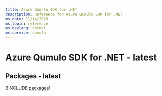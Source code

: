 ```yaml
---
title: Azure Qumulo SDK for .NET
description: Reference for Azure Qumulo SDK for .NET
ms.date: 11/14/2023
ms.topic: reference
ms.devlang: dotnet
ms.service: qumulo
---
```

# Azure Qumulo SDK for .NET - latest
## Packages - latest
[!INCLUDE [packages](qumulo-index.md)]